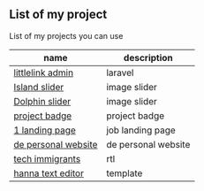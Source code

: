 
## List of my project

List of my projects you can use

| name | description |
| ------ | ------ |
| [littlelink admin](https://github.com/khzg/littlelink-admin) | laravel |
| [Island slider](https://github.com/khzg/Island-slider) | image slider |
| [Dolphin slider](https://github.com/khzg/Dolphin-slider) | image slider |
| [project badge](https://github.com/khzg/project-badge) | project badge |
| [1 landing page](https://github.com/khzg/1-landing-page) | job landing page |
| [de personal website](https://github.com/khzg/de-personal-website) | de personal website |
| [tech immigrants](https://github.com/khzg/tech-immigrants) | rtl |
| [hanna text editor](https://github.com/khzg/hanna-text-editor) | template |

